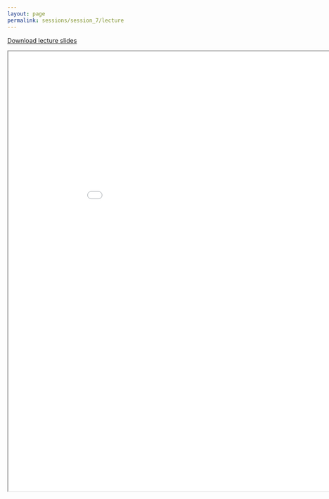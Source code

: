 ```yaml
---
layout: page
permalink: sessions/session_7/lecture
---
```


[Download lecture slides](https://github.com/NCI-ITEB/tumor_epidemiology_approaches_materials/raw/main/lecture_materials/lecture_7/Session7-SCNA.pptx.pdf)

<iframe src="lecture_assets/Session7-SCNA.pptx.pdf" width="960" height="1000" allowfullscreen="true" mozallowfullscreen="true" webkitallowfullscreen="true"></iframe>

